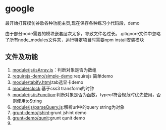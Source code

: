 # google

最开始打算模仿谷歌各种功能主页,现在保存各种练习小代码段，demo  

由于部分node需要的模块嵌套层次太多，导致文件名过长。.gitignore文件中忽略了所有node_modules文件夹，运行特定项目时需要npm install安装模块

## 文件及功能
1. [module/js/isArray.js](module/js/isArray.js)：判断对象是否为数组
2. [requirejs-demo/simple-demo](requirejs-demo/simple-demo):requirejs 简单demo
3. [module/tabify.html](module/tabify.html):tab选显卡demo
4. [module/clock](module/clock):基于css3 transform的时钟
5. [module/js/isFunction](module/js/isFunction.js):判断对象是否为函数，typeof符合规范时优先使用，否则使用toString
6. [module/js/parseQuery.js](module/js/parseQuery.js):解析url中的query string为对象
7. [grunt-demo/jshint](grunt-demo/jshint):grunt jshint demo
8. [grunt-demo/qunit](grunt-demo/qunit):grunt qunit demo
9. 